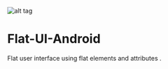 ![alt tag](https://cloud.githubusercontent.com/assets/6789760/9272877/88b89dae-42a8-11e5-8b3d-fd14ce4cc324.png)

# Flat-UI-Android
Flat user interface using flat elements and attributes . 
